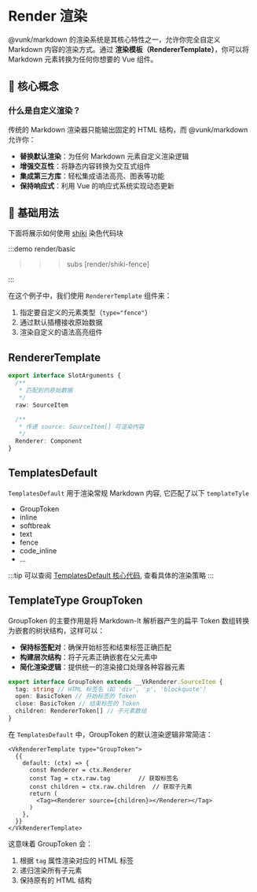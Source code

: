 # Render 渲染

@vunk/markdown 的渲染系统是其核心特性之一，允许你完全自定义 Markdown 内容的渲染方式。通过 **渲染模板（RendererTemplate）**，你可以将 Markdown 元素转换为任何你想要的 Vue 组件。

## 🎯 核心概念

### 什么是自定义渲染？

传统的 Markdown 渲染器只能输出固定的 HTML 结构，而 @vunk/markdown 允许你：

- **替换默认渲染**：为任何 Markdown 元素自定义渲染逻辑
- **增强交互性**：将静态内容转换为交互式组件
- **集成第三方库**：轻松集成语法高亮、图表等功能
- **保持响应式**：利用 Vue 的响应式系统实现动态更新

## 🚀 基础用法

下面将展示如何使用 [shiki](https://shiki.style/guide/install) 染色代码块

:::demo
render/basic
>>>subs
[render/shiki-fence]
>>>
:::

在这个例子中，我们使用 `RendererTemplate` 组件来：
1. 指定要自定义的元素类型（`type="fence"`）
2. 通过默认插槽接收原始数据
3. 渲染自定义的语法高亮组件

## RendererTemplate

```ts
export interface SlotArguments {
  /**
   * 匹配到的原始数据
   */
  raw: SourceItem

  /**
   * 传递 source: SourceItem[] 可渲染内容
   */
  Renderer: Component
}
```

## TemplatesDefault

`TemplatesDefault`  用于渲染常规 Markdown 内容, 它匹配了以下 `templateTyle`

- GroupToken
- inline
- softbreak
- text
- fence
- code_inline
- ...

:::tip
可以查阅 [TemplatesDefault 核心代码](../../component/templates-default/+Page.md#templatesdefault-核心代码), 查看具体的渲染策略
:::

##  TemplateType GroupToken

GroupToken 的主要作用是将 Markdown-It 解析器产生的扁平 Token 数组转换为嵌套的树状结构，这样可以：

- **保持标签配对**：确保开始标签和结束标签正确匹配
- **构建层次结构**：将子元素正确嵌套在父元素中
- **简化渲染逻辑**：提供统一的渲染接口处理各种容器元素

```ts
export interface GroupToken extends __VkRenderer.SourceItem {
  tag: string // HTML 标签名（如 'div', 'p', 'blockquote'）
  open: BasicToken // 开始标签的 Token
  close: BasicToken // 结束标签的 Token
  children: RendererToken[] // 子元素数组
}
```

在 `TemplatesDefault` 中，GroupToken 的默认渲染逻辑非常简洁：

```vue
<VkRendererTemplate type="GroupToken">
  {{
    default: (ctx) => {
      const Renderer = ctx.Renderer
      const Tag = ctx.raw.tag        // 获取标签名
      const children = ctx.raw.children  // 获取子元素
      return (
        <Tag><Renderer source={children}></Renderer></Tag>
      )
    },
  }}
</VkRendererTemplate>
```

这意味着 GroupToken 会：
1. 根据 `tag` 属性渲染对应的 HTML 标签
2. 递归渲染所有子元素
3. 保持原有的 HTML 结构
